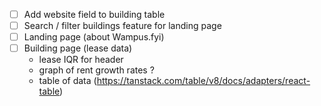 - [ ] Add website field to building table
- [ ] Search / filter buildings feature for landing page
- [ ] Landing page (about Wampus.fyi)
- [ ] Building page (lease data)
  - lease IQR for header
  - graph of rent growth rates ?
  - table of data (https://tanstack.com/table/v8/docs/adapters/react-table)
